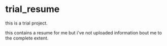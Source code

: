 # trial_resume
this is a trial project.

this contains a resume for me but i've not uploaded information bout me to the complete extent.
